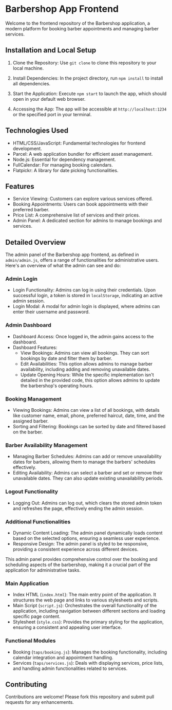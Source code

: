 Barbershop App Frontend
=======================

Welcome to the frontend repository of the Barbershop application, a modern platform for booking barber appointments and managing barber services.

Installation and Local Setup
----------------------------

1.  Clone the Repository: Use `git clone` to clone this repository to your local machine.

2.  Install Dependencies: In the project directory, run `npm install` to install all dependencies.

3.  Start the Application: Execute `npm start` to launch the app, which should open in your default web browser.

4.  Accessing the App: The app will be accessible at `http://localhost:1234` or the specified port in your terminal.


Technologies Used
-----------------

-   HTML/CSS/JavaScript: Fundamental technologies for frontend development.
-   Parcel: A web application bundler for efficient asset management.
-   Node.js: Essential for dependency management.
-   FullCalendar: For managing booking calendars.
-   Flatpickr: A library for date picking functionalities.

Features
--------

-   Service Viewing: Customers can explore various services offered.
-   Booking Appointments: Users can book appointments with their preferred barber.
-   Price List: A comprehensive list of services and their prices.
-   Admin Panel: A dedicated section for admins to manage bookings and services.

Detailed Overview
-----------------

The admin panel of the Barbershop app frontend, as defined in `admin/admin.js`, offers a range of functionalities for administrative users. Here's an overview of what the admin can see and do:

### Admin Login

-   Login Functionality: Admins can log in using their credentials. Upon successful login, a token is stored in `localStorage`, indicating an active admin session.
-   Login Modal: A modal for admin login is displayed, where admins can enter their username and password.

### Admin Dashboard

-   Dashboard Access: Once logged in, the admin gains access to the dashboard.
-   Dashboard Features:
    -   View Bookings: Admins can view all bookings. They can sort bookings by date and filter them by barber.
    -   Edit Availabilities: This option allows admins to manage barber availability, including adding and removing unavailable dates.
    -   Update Opening Hours: While the specific implementation isn't detailed in the provided code, this option  allows admins to update the barbershop's operating hours.

### Booking Management

-   Viewing Bookings: Admins can view a list of all bookings, with details like customer name, email, phone, preferred haircut, date, time, and the assigned barber.
-   Sorting and Filtering: Bookings can be sorted by date and filtered based on the barber.

### Barber Availability Management

-   Managing Barber Schedules: Admins can add or remove unavailability dates for barbers, allowing them to manage the barbers' schedules effectively.
-   Editing Availability: Admins can select a barber and set or remove their unavailable dates. They can also update existing unavailability periods.

### Logout Functionality

-   Logging Out: Admins can log out, which clears the stored admin token and refreshes the page, effectively ending the admin session.

### Additional Functionalities

-   Dynamic Content Loading: The admin panel dynamically loads content based on the selected options, ensuring a seamless user experience.
-   Responsive Design: The admin panel is styled to be responsive, providing a consistent experience across different devices.

This admin panel provides comprehensive control over the booking and scheduling aspects of the barbershop, making it a crucial part of the application for administrative tasks.

### Main Application

-   Index HTML (`index.html`): The main entry point of the application. It structures the web page and links to various stylesheets and scripts.
-   Main Script (`script.js`): Orchestrates the overall functionality of the application, including navigation between different sections and loading specific page content.
-   Stylesheet (`style.css`): Provides the primary styling for the application, ensuring a consistent and appealing user interface.

### Functional Modules

-   Booking (`taps/booking.js`): Manages the booking functionality, including calendar integration and appointment handling.
-   Services (`taps/services.js`): Deals with displaying services, price lists, and handling admin functionalities related to services.

Contributing
------------

Contributions are welcome! Please fork this repository and submit pull requests for any enhancements.